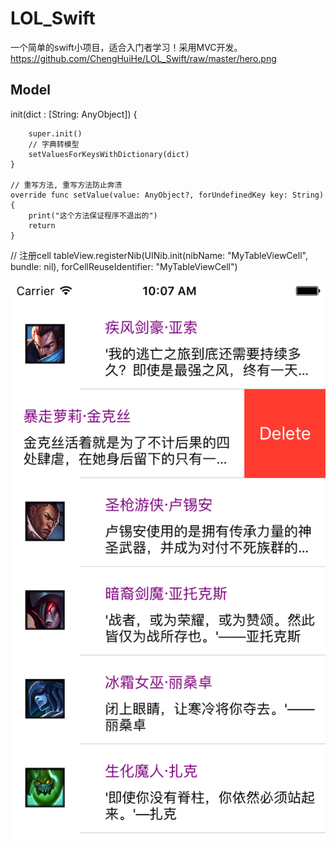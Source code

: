 # LOL_Swift
一个简单的swift小项目，适合入门者学习！采用MVC开发。
 https://github.com/ChengHuiHe/LOL_Swift/raw/master/hero.png

 ## Model 
  init(dict : [String: AnyObject]) {
        
        super.init()
        // 字典转模型
        setValuesForKeysWithDictionary(dict)
    }
    
    // 重写方法, 重写方法防止奔溃
    override func setValue(value: AnyObject?, forUndefinedKey key: String) {
        print("这个方法保证程序不退出的")
        return
    }

   // 注册cell
    tableView.registerNib(UINib.init(nibName: "MyTableViewCell", bundle: nil), forCellReuseIdentifier: "MyTableViewCell")

![image](https://github.com/ChengHuiHe/LOL_Swift/raw/master/hero.png)

